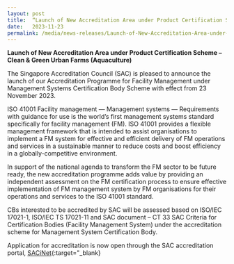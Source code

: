 ```yaml
---
layout: post
title:  “Launch of New Accreditation Area under Product Certification Scheme – Clean & Green Urban Farms (Aquaculture)” 
date:   2023-11-23
permalink: /media/news-releases/Launch-of-New-Accreditation-Area-under-Product-Certification-Scheme-–-Clean-&-Green-Urban-Farms-(Aquaculture) 
---
```


**Launch of New Accreditation Area under Product Certification Scheme – Clean & Green Urban Farms (Aquaculture)**

The Singapore Accreditation Council (SAC) is pleased to announce the launch of our Accreditation Programme for Facility Management under Management Systems Certification Body Scheme with effect from 23 November 2023.
 
ISO 41001 Facility management — Management systems — Requirements with guidance for use is the world’s first management systems standard specifically for facility management (FM). ISO 41001 provides a flexible management framework that is intended to assist organisations to implement a FM system for effective and efficient delivery of FM operations and services in a sustainable manner to reduce costs and boost efficiency in a globally-competitive environment. 
 
In support of the national agenda to transform the FM sector to be future ready, the new accreditation programme adds value by providing an independent assessment on the FM certification process to ensure effective implementation of FM management system by FM organisations for their operations and services to the ISO 41001 standard.
 
CBs interested to be accredited by SAC will be assessed based on ISO/IEC 17021-1, ISO/IEC TS 17021-11 and SAC document – CT 33 SAC Criteria for Certification Bodies (Facility Management System) under the accreditation scheme for Management System Certification Body.
 
Application for accreditation is now open through the SAC accreditation portal, [SACiNet](https://sacinet2.enterprisesg.gov.sg/landing){:target="_blank}
